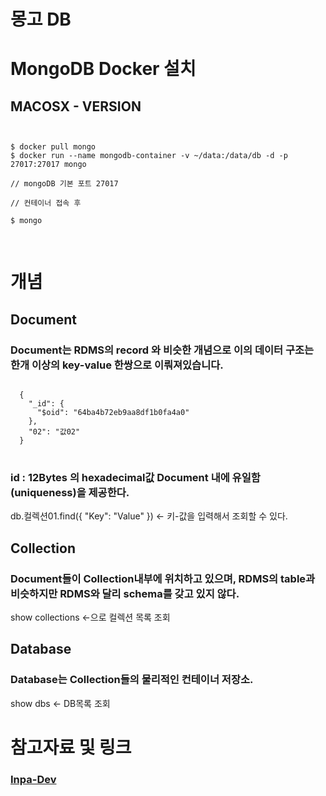 # 몽고 DB


# MongoDB Docker 설치

## MACOSX - VERSION
<pre>
<code>

$ docker pull mongo
$ docker run --name mongodb-container -v ~/data:/data/db -d -p 27017:27017 mongo

// mongoDB 기본 포트 27017

// 컨테이너 접속 후 

$ mongo

</code>
</pre>

# 개념

## Document
### Document는 RDMS의 record 와 비슷한 개념으로 이의 데이터 구조는 한개 이상의 key-value 한쌍으로 이뤄져있습니다. 
<pre>
<code>
  {
    "_id": {
      "$oid": "64ba4b72eb9aa8df1b0fa4a0"
    },
    "02": "값02"
  }
</code>
</pre>

### id : 12Bytes 의 hexadecimal값 Document 내에 유일함(uniqueness)을 제공한다.

db.컬렉션01.find({ "Key": "Value" }) <- 키-값을 입력해서 조회할 수 있다.

## Collection
### Document들이 Collection내부에 위치하고 있으며, RDMS의 table과 비슷하지만 RDMS와 달리 schema를 갖고 있지 않다.

show collections <-으로 컬렉션 목록 조회

## Database
### Database는 Collection들의 물리적인 컨테이너 저장소.
show dbs <- DB목록 조회

# 참고자료 및 링크
### [Inpa-Dev](https://inpa.tistory.com/entry/MONGO-%F0%9F%93%9A-%EB%AA%BD%EA%B3%A0%EB%94%94%EB%B9%84-%EC%BF%BC%EB%A6%AC-%EC%A0%95%EB%A6%AC#%EC%BB%AC%EB%A0%89%EC%85%98_%EC%A1%B0%ED%9A%8C)